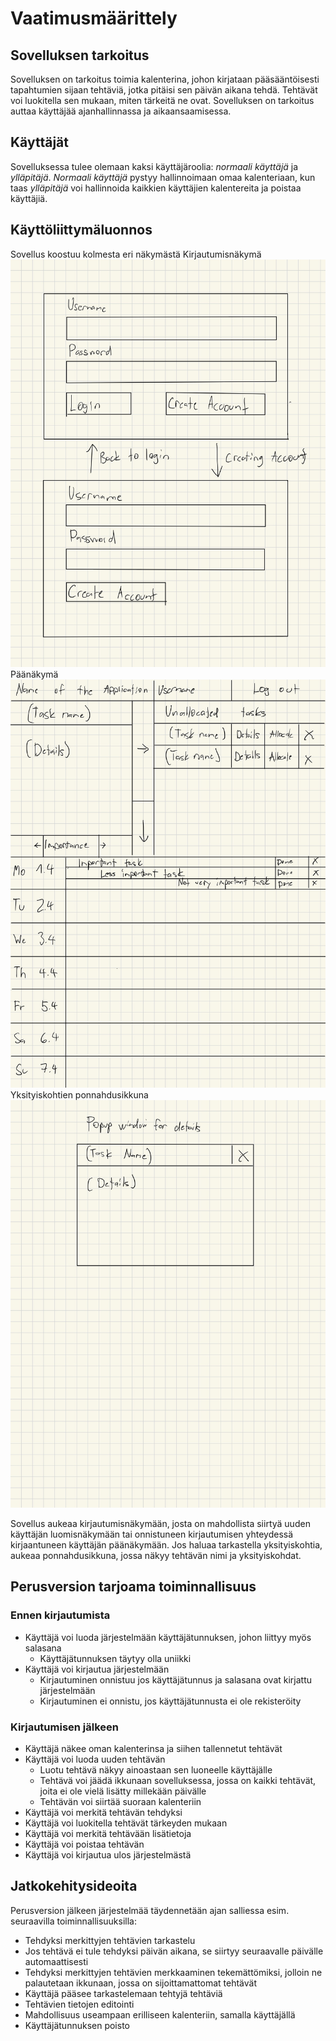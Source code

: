# Vaatimusmäärittely

## Sovelluksen tarkoitus

Sovelluksen on tarkoitus toimia kalenterina, johon kirjataan pääsääntöisesti tapahtumien sijaan tehtäviä, jotka pitäisi sen päivän aikana tehdä. Tehtävät voi luokitella sen mukaan, miten tärkeitä ne ovat. Sovelluksen on tarkoitus auttaa käyttäjää ajanhallinnassa ja aikaansaamisessa.

## Käyttäjät

Sovelluksessa tulee olemaan kaksi käyttäjäroolia: _normaali käyttäjä_ ja _ylläpitäjä_. _Normaali käyttäjä_ pystyy hallinnoimaan omaa kalenteriaan, kun taas _ylläpitäjä_ voi hallinnoida kaikkien käyttäjien kalentereita ja poistaa käyttäjiä.

## Käyttöliittymäluonnos

Sovellus koostuu kolmesta eri näkymästä
Kirjautumisnäkymä
![](../images/login_screen.jpeg)
Päänäkymä
![](../images/main_view.jpeg)
Yksityiskohtien ponnahdusikkuna
![](../images/detail_popup.jpeg)

Sovellus aukeaa kirjautumisnäkymään, josta on mahdollista siirtyä uuden käyttäjän luomisnäkymään tai onnistuneen kirjautumisen yhteydessä kirjaantuneen käyttäjän päänäkymään. Jos haluaa tarkastella yksityiskohtia, aukeaa ponnahdusikkuna, jossa näkyy tehtävän nimi ja yksityiskohdat.

## Perusversion tarjoama toiminnallisuus

### Ennen kirjautumista

- Käyttäjä voi luoda järjestelmään käyttäjätunnuksen, johon liittyy myös salasana
    - Käyttäjätunnuksen täytyy olla uniikki
- Käyttäjä voi kirjautua järjestelmään
    - Kirjautuminen onnistuu jos käyttäjätunnus ja salasana ovat kirjattu järjestelmään
    - Kirjautuminen ei onnistu, jos käyttäjätunnusta ei ole rekisteröity


### Kirjautumisen jälkeen

- Käyttäjä näkee oman kalenterinsa ja siihen tallennetut tehtävät
- Käyttäjä voi luoda uuden tehtävän
  - Luotu tehtävä näkyy ainoastaan sen luoneelle käyttäjälle
  - Tehtävä voi jäädä ikkunaan sovelluksessa, jossa on kaikki tehtävät, joita ei ole vielä lisätty millekään päivälle
  - Tehtävän voi siirtää suoraan kalenteriin
- Käyttäjä voi merkitä tehtävän tehdyksi
- Käyttäjä voi luokitella tehtävät tärkeyden mukaan
- Käyttäjä voi merkitä tehtävään lisätietoja
- Käyttäjä voi poistaa tehtävän
- Käyttäjä voi kirjautua ulos järjestelmästä

## Jatkokehitysideoita

Perusversion jälkeen järjestelmää täydennetään ajan salliessa esim. seuraavilla toiminnallisuuksilla:

- Tehdyksi merkittyjen tehtävien tarkastelu
- Jos tehtävä ei tule tehdyksi päivän aikana, se siirtyy seuraavalle päivälle automaattisesti
- Tehdyksi merkittyjen tehtävien merkkaaminen tekemättömiksi, jolloin ne palautetaan ikkunaan, jossa on sijoittamattomat tehtävät
- Käyttäjä pääsee tarkastelemaan tehtyjä tehtäviä
- Tehtävien tietojen editointi
- Mahdollisuus useampaan erilliseen kalenteriin, samalla käyttäjällä
- Käyttäjätunnuksen poisto
